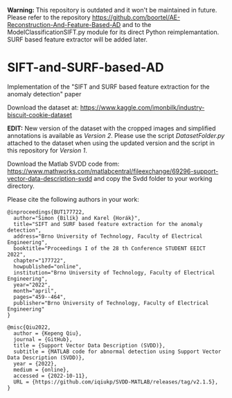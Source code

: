 **Warning:** This repository is outdated and it won't be maintained in future. Please refer to the repository https://github.com/boortel/AE-Reconstruction-And-Feature-Based-AD and to the ModelClassificationSIFT.py module for its direct Python reimplemantation. SURF based feature extractor will be added later.

# SIFT-and-SURF-based-AD
Implementation of the "SIFT and SURF based feature extraction for the anomaly detection" paper


Download the dataset at: https://www.kaggle.com/imonbilk/industry-biscuit-cookie-dataset

**EDIT:** New version of the dataset with the cropped images and simplified annotations is available as *Version 2*. Please use the script 
*DatasetFolder.py* attached to the dataset when using the updated version and the script in this repository for *Version 1*.

Download the Matlab SVDD code from: https://www.mathworks.com/matlabcentral/fileexchange/69296-support-vector-data-description-svdd and copy the Svdd folder to your working directory.


Please cite the following authors in your work:

```
@inproceedings{BUT177722,
  author="Šimon {Bilík} and Karel {Horák}",
  title="SIFT and SURF based feature extraction for the anomaly detection",
  address="Brno University of Technology, Faculty of Electrical Engineering",
  booktitle="Proceedings I of the 28 th Conference STUDENT EEICT 2022",
  chapter="177722",
  howpublished="online",
  institution="Brno University of Technology, Faculty of Electrical Engineering",
  year="2022",
  month="april",
  pages="459--464",
  publisher="Brno University of Technology, Faculty of Electrical Engineering"
}
```

```
@misc{Qiu2022,
  author = {Kepeng Qiu},
  journal = {GitHub},
  title = {Support Vector Data Description (SVDD)},
  subtitle = {MATLAB code for abnormal detection using Support Vector Data Description (SVDD)},
  year = {2022},
  medium = {online},
  accessed = {2022-10-11},
  URL = {https://github.com/iqiukp/SVDD-MATLAB/releases/tag/v2.1.5},
}
```
